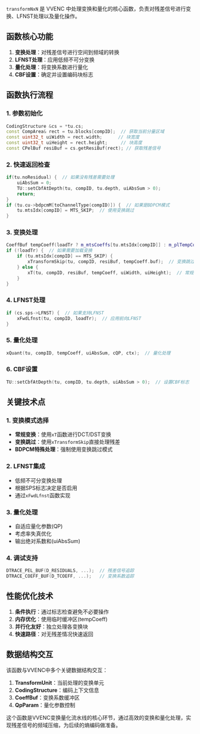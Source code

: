 
`transformNxN` 是 VVENC 中处理变换和量化的核心函数，负责对残差信号进行变换、LFNST处理以及量化操作。

## 函数核心功能

1. **变换处理**：对残差信号进行空间到频域的转换
2. **LFNST处理**：应用低频不可分变换
3. **量化处理**：将变换系数进行量化
4. **CBF设置**：确定并设置编码块标志

## 函数执行流程

### 1. 参数初始化

```cpp
CodingStructure &cs = *tu.cs;
const CompArea& rect = tu.blocks[compID];  // 获取当前分量区域
const uint32_t uiWidth = rect.width;      // 块宽度
const uint32_t uiHeight = rect.height;     // 块高度
const CPelBuf resiBuf = cs.getResiBuf(rect); // 获取残差信号
```

### 2. 快速返回检查

```cpp
if(tu.noResidual) {  // 如果没有残差需要处理
    uiAbsSum = 0;
    TU::setCbfAtDepth(tu, compID, tu.depth, uiAbsSum > 0);
    return;
}
if (tu.cu->bdpcmM[toChannelType(compID)]) {  // 如果是BDPCM模式
    tu.mtsIdx[compID] = MTS_SKIP;  // 使用变换跳过
}
```

### 3. 变换处理

```cpp
CoeffBuf tempCoeff(loadTr ? m_mtsCoeffs[tu.mtsIdx[compID]] : m_plTempCoeff, rect);
if (!loadTr) {  // 如果需要加载变换
    if (tu.mtsIdx[compID] == MTS_SKIP) {
        xTransformSkip(tu, compID, resiBuf, tempCoeff.buf);  // 变换跳过
    } else {
        xT(tu, compID, resiBuf, tempCoeff, uiWidth, uiHeight);  // 常规变换
    }
}
```

### 4. LFNST处理

```cpp
if (cs.sps->LFNST) {  // 如果支持LFNST
    xFwdLfnst(tu, compID, loadTr);  // 应用前向LFNST
}
```

### 5. 量化处理

```cpp
xQuant(tu, compID, tempCoeff, uiAbsSum, cQP, ctx);  // 量化处理
```

### 6. CBF设置

```cpp
TU::setCbfAtDepth(tu, compID, tu.depth, uiAbsSum > 0);  // 设置CBF标志
```

## 关键技术点

### 1. 变换模式选择

- **常规变换**：使用`xT`函数进行DCT/DST变换
- **变换跳过**：使用`xTransformSkip`直接处理残差
- **BDPCM特殊处理**：强制使用变换跳过模式

### 2. LFNST集成

- 低频不可分变换处理
- 根据SPS标志决定是否启用
- 通过`xFwdLfnst`函数实现

### 3. 量化处理

- 自适应量化参数(QP)
- 考虑率失真优化
- 输出绝对系数和(uiAbsSum)

### 4. 调试支持

```cpp
DTRACE_PEL_BUF(D_RESIDUALS, ...);  // 残差信号追踪
DTRACE_COEFF_BUF(D_TCOEFF, ...);   // 变换系数追踪
```

## 性能优化技术

1. **条件执行**：通过标志检查避免不必要操作
2. **内存优化**：使用临时缓冲区(tempCoeff)
3. **并行化友好**：独立处理各变换块
4. **快速路径**：对无残差情况快速返回

## 数据结构交互

该函数与VVENC中多个关键数据结构交互：

1. **TransformUnit**：当前处理的变换单元
2. **CodingStructure**：编码上下文信息
3. **CoeffBuf**：变换系数缓冲区
4. **QpParam**：量化参数控制

这个函数是VVENC变换量化流水线的核心环节，通过高效的变换和量化处理，实现残差信号的频域压缩，为后续的熵编码做准备。
